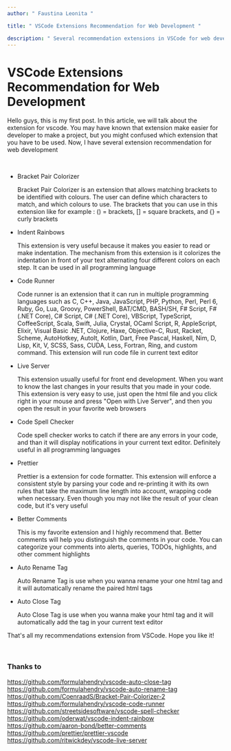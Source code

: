 ```yaml
---
author: " Faustina Leonita "

title: " VSCode Extensions Recommendation for Web Development "

description: " Several recommendation extensions in VSCode for web development "
---
```


# VSCode Extensions Recommendation for Web Development

Hello guys, this is my first post. In this article, we will talk about the extension for vscode. You may have known that extension make easier for developer to make a project, but you might confused which extension that you have to be used. Now, I have several extension recommendation for web development

<br>

<ul>
    <li>Bracket Pair Colorizer</li>
    <p>Bracket Pair Colorizer is an extension that allows matching brackets to be identified with colours. The user can define which characters to match, and which colours to use. The brackets that you can use in this extension like for example : () = brackets, [] = square brackets, and {} = curly brackets</p>
    <li>Indent Rainbows</li>
    <p>This extension is very useful because it makes you easier to read or make indentation. The mechanism from this extension is it colorizes the indentation in front of your text alternating four different colors on each step. It can be used in all programming language</p>
    <li>Code Runner</li>
    <p>Code runner is an extension that it can run in multiple programming languages such as C, C++, Java, JavaScript, PHP, Python, Perl, Perl 6, Ruby, Go, Lua, Groovy, PowerShell, BAT/CMD, BASH/SH, F# Script, F# (.NET Core), C# Script, C# (.NET Core), VBScript, TypeScript, CoffeeScript, Scala, Swift, Julia, Crystal, OCaml Script, R, AppleScript, Elixir, Visual Basic .NET, Clojure, Haxe, Objective-C, Rust, Racket, Scheme, AutoHotkey, AutoIt, Kotlin, Dart, Free Pascal, Haskell, Nim, D, Lisp, Kit, V, SCSS, Sass, CUDA, Less, Fortran, Ring, and custom command. This extension will run code file in current text editor</p>
    <li>Live Server</li>
    <p>This extension usually useful for front end development. When you want to know the last changes in your results that you made in your code. This extension is very easy to use, just open the html file and you click right in your mouse and press "Open with Live Server", and then you open the result in your favorite web browsers</p>
    <li>Code Spell Checker</li>
    <p>Code spell checker works to catch if there are any errors in your code, and than it will display notifications in your current text editor. Definitely useful in all programming languages</p>
    <li>Prettier</li>
    <p>Prettier is a extension for code formatter. This extension will enforce a consistent style by parsing your code and re-printing it with its own rules that take the maximum line length into account, wrapping code when necessary. Even though you may not like the result of your clean code, but it's very useful</p>
    <li>Better Comments</li>
    <p>This is my favorite extension and I highly recommend that. Better comments will help you distinguish the comments in your code. You can categorize your comments into alerts, queries, TODOs, highlights, and other comment highlights</p>
    <li>Auto Rename Tag</li>
    <p>Auto Rename Tag is use when you wanna rename your one html tag and it will automatically rename the paired html tags</p>
    <li>Auto Close Tag</li>
    <p>Auto Close Tag is use when you wanna make your html tag and it will automatically add the tag in your current text editor</p>
</ul>

That's all my recommendations extension from VSCode. Hope you like it!

<br>

### Thanks to

https://github.com/formulahendry/vscode-auto-close-tag
https://github.com/formulahendry/vscode-auto-rename-tag
https://github.com/CoenraadS/Bracket-Pair-Colorizer-2
https://github.com/formulahendry/vscode-code-runner
https://github.com/streetsidesoftware/vscode-spell-checker
https://github.com/oderwat/vscode-indent-rainbow
https://github.com/aaron-bond/better-comments
https://github.com/prettier/prettier-vscode
https://github.com/ritwickdey/vscode-live-server
